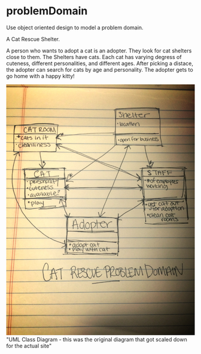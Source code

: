 # problemDomain
Use object oriented design to model a problem domain.

A Cat Rescue Shelter.

A person who wants to adopt a cat is an adopter. They look for cat shelters close to them. The Shelters have cats. Each cat has varying degress of cuteness, different personalities, and different ages. After picking a distace, the adopter can search for cats by age and personality. The adopter gets to go home with a happy kitty!



![alt tag](images/Photo.jpg) "UML Class Diagram - this was the original diagram that got scaled down for the actual site"




